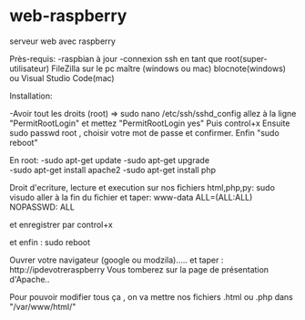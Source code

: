 # web-raspberry
serveur web avec raspberry


Près-requis:
 -raspbian à jour
 -connexion ssh en tant que root(super-utilisateur)
 FileZilla sur le pc maître (windows ou mac)
 blocnote(windows) ou Visual Studio Code(mac)
 
 Installation:
 
 -Avoir tout les droits (root) => sudo nano /etc/ssh/sshd_config
 allez à la ligne  "PermitRootLogin" et mettez "PermitRootLogin yes"
 Puis control+x
 Ensuite sudo passwd root , choisir votre mot de passe et confirmer.
 Enfin "sudo reboot"
 
 En root:
 -sudo apt-get update
 -sudo apt-get upgrade  
 -sudo apt-get install apache2
 -sudo apt-get install php
 
Droit d'ecriture, lecture et execution sur nos fichiers html,php,py: sudo visudo
aller à la fin du fichier et taper:
www-data  ALL=(ALL:ALL) NOPASSWD: ALL

et enregistrer par control+x
 
et enfin : sudo reboot

Ouvrer votre navigateur (google ou modzila)..... et taper : http://ipdevotreraspberry
Vous tomberez sur la page de présentation d'Apache..

Pour pouvoir modifier tous ça , on va mettre nos fichiers .html ou .php dans "/var/www/html/"
